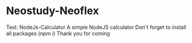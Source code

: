 # Neostudy-Neoflex
Test: NodeJs-Calculator
A simple NodeJS calculator
Don't forget to install all packages (npm i)
Thank you for coming
